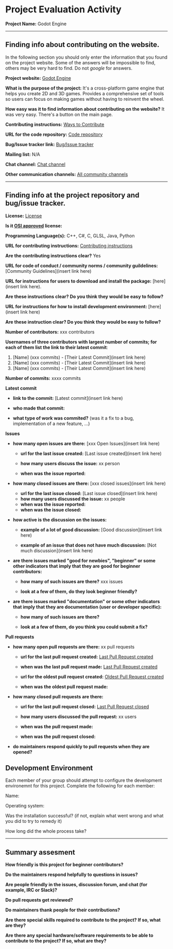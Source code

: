 # Project Evaluation Activity



__Project Name:__  Godot Engine


---

## Finding info about contributing on the website.

In the following section you should only enter the information that you
found on the project website. Some of the answers will be impossible to find, others
may be very hard to find. Do not _google_ for answers.

__Project website:__ [Godot Engine](https://godotengine.org/)


__What is the purpose of the project:__ It's a cross-platform game engine that helps you create 2D and 3D games. Provides a comprehensive set of tools so users can focus on making games without having to reinvent the wheel.


__How easy was it to find information about contributing on the website?__ It was very easy. There's a button on the main page.


__Contributing instructions:__ [Ways to Contribute](https://docs.godotengine.org/en/stable/contributing/ways_to_contribute.html) 

__URL for the code repository:__ [Code repository](https://github.com/godotengine/godot)

__Bug/Issue tracker link:__ [Bug/Issue tracker](https://github.com/godotengine/godot/issues)

__Mailing list:__ N/A

__Chat channel:__ [Chat channel](https://chat.godotengine.org/home)

__Other communication channels:__ [All community channels](https://godotengine.org/community/)


---

## Finding info at the project repository and bug/issue tracker.

__License:__ [License](https://github.com/godotengine/godot?tab=MIT-1-ov-file)

__Is it [OSI approved](https://opensource.org/licenses/alphabetical) license:__ 

__Programming Language(s):__ C++, C#, C, GLSL, Java, Python

__URL for contributing instructions:__ [Contributing instructions](https://docs.godotengine.org/en/stable/contributing/ways_to_contribute.html)

__Are the contributing instructions clear?__ Yes


__URL for code of conduct / community norms / community guildelines:__ [Community Guidelines](insert link here)

__URL for instructions for users to download and install the package:__  [here](insert link here). 


__Are these instructions clear? Do you think they would be easy to follow?__ 


__URL for instructions for how to install development environment:__ [here](insert link here)


__Are these instruction clear? Do you think they would be easy to follow?__


__Number of contributors:__ xxx contributors


__Usernames of three contributors with largest number of commits; for
each of them list the link to their latest commit__:

1. [Name] (xxx commits) - [Their Latest Commit](insert link here)
1. [Name] (xxx commits) - [Their Latest Commit](insert link here)
1. [Name] (xxx commits) - [Their Latest Commit](insert link here)


__Number of commits:__ xxxx commits

__Latest commit__ 

- __link to the commit:__ [Latest commit](insert link here)

- __who made that commit:__ 

- __what type of work was commited?__ (was it a fix to a bug, implementation of a new feature, ...)


__Issues__

- __how many open issues are there:__ [xxx Open Issues](insert link here)

    - __url for the last issue created:__ [Last issue created](insert link here)

    - __how many users discuss the issue:__ xx person
    
    - __when was the issue reported:__ 
    

- __how many closed issues are there:__ [xxx closed issues](insert link here)
    - __url for the last issue closed:__ [Last issue closed](insert link here)
    - __how many users discussed the issue:__ xx people
    - __when was the issue reported:__ 
    - __when was the issue closed:__ 

- __how active is the discussion on the issues:__ 

    - __example of a lot of good discussion:__ [Good discussion](insert link here)
    
    - __example of an issue that does not have much discussion:__ [Not much discussion](insert link here)



- __are there issues marked "good for newbies", "beginner" or some other indicators that imply that they are good for beginner contributors:__ 

    - __how many of such issues are there?__ xxx issues
    
    - __look at a few of them, do they look beginner friendly?__ 



- __are there issues marked "documentation" or some other indicators that imply that they are documentation (user or developer specific):__ 

    - __how many of such issues are there?__ 
    
    - __look at a few of them, do you think you could submit a fix?__ 



__Pull requests__

- __how many open pull requests are there:__ xx pull requests

    - __url for the last pull request created:__ [Last Pull Request created]()
    
    - __when was the last pull request made:__ [Last Pull Request created]()

    - __url for the oldest pull request created:__ [Oldest Pull Request created]()
    
    - __when was the oldest pull request made:__ 

- __how many closed pull requests are there:__ 

    - __url for the last pull request closed:__ [Last Pull Request closed]()
    
    - __how many users discussed the pull request:__ xx users
    
    - __when was the pull request made:__  
    
    - __when was the pull request closed:__ 
    

- __do maintainers respond quickly to pull requests when they are opened?__ 


## Development Environment 

Each member of your group should attempt to configure the development environemnt 
for this project. Complete the following for each member:

Name: 

Operating system: 

Was the installation successful? (if not, explain what went wrong and 
what you did to try to remedy it)

How long did the whole process take? 


---


## Summary assesment
__How friendly is this project for beginner contributors?__




__Do the maintainers respond helpfully to questions in issues?__



__Are people friendly in the issues, discussion forum, and chat (for example, IRC or Slack)?__




__Do pull requests get reviewed?__



__Do maintainers thank people for their contributions?__



__Are there special skills required to contribute to the project? If so, what are they?__



__Are there any special hardware/software requirements to be able to contribute to the project? If so, what are they?__

